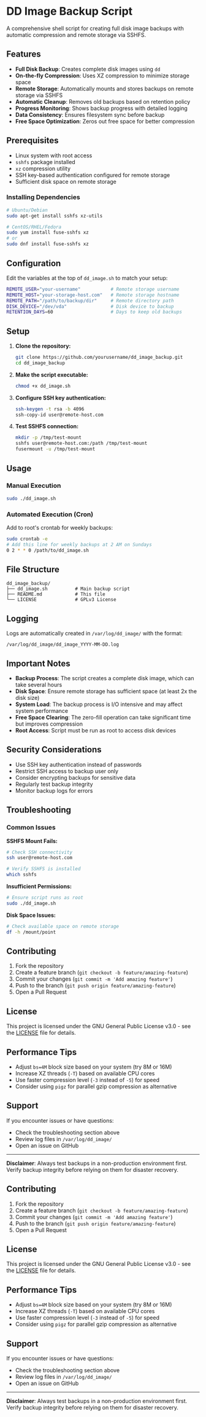 # DD Image Backup Script

A comprehensive shell script for creating full disk image backups with automatic compression and remote storage via SSHFS.

## Features

- **Full Disk Backup**: Creates complete disk images using `dd`
- **On-the-fly Compression**: Uses XZ compression to minimize storage space
- **Remote Storage**: Automatically mounts and stores backups on remote storage via SSHFS
- **Automatic Cleanup**: Removes old backups based on retention policy
- **Progress Monitoring**: Shows backup progress with detailed logging
- **Data Consistency**: Ensures filesystem sync before backup
- **Free Space Optimization**: Zeros out free space for better compression

## Prerequisites

- Linux system with root access
- `sshfs` package installed
- `xz` compression utility
- SSH key-based authentication configured for remote storage
- Sufficient disk space on remote storage

### Installing Dependencies

```bash
# Ubuntu/Debian
sudo apt-get install sshfs xz-utils

# CentOS/RHEL/Fedora
sudo yum install fuse-sshfs xz
# or
sudo dnf install fuse-sshfs xz
```

## Configuration

Edit the variables at the top of `dd_image.sh` to match your setup:

```bash
REMOTE_USER="your-username"           # Remote storage username
REMOTE_HOST="your-storage-host.com"   # Remote storage hostname
REMOTE_PATH="/path/to/backup/dir"     # Remote directory path
DISK_DEVICE="/dev/vda"                # Disk device to backup
RETENTION_DAYS=60                     # Days to keep old backups
```

## Setup

1. **Clone the repository:**
   ```bash
   git clone https://github.com/yourusername/dd_image_backup.git
   cd dd_image_backup
   ```

2. **Make the script executable:**
   ```bash
   chmod +x dd_image.sh
   ```

3. **Configure SSH key authentication:**
   ```bash
   ssh-keygen -t rsa -b 4096
   ssh-copy-id user@remote-host.com
   ```

4. **Test SSHFS connection:**
   ```bash
   mkdir -p /tmp/test-mount
   sshfs user@remote-host.com:/path /tmp/test-mount
   fusermount -u /tmp/test-mount
   ```

## Usage

### Manual Execution
```bash
sudo ./dd_image.sh
```

### Automated Execution (Cron)
Add to root's crontab for weekly backups:
```bash
sudo crontab -e
# Add this line for weekly backups at 2 AM on Sundays
0 2 * * 0 /path/to/dd_image.sh
```

## File Structure

```
dd_image_backup/
├── dd_image.sh          # Main backup script
├── README.md            # This file
└── LICENSE              # GPLv3 License
```

## Logging

Logs are automatically created in `/var/log/dd_image/` with the format:
```
/var/log/dd_image/dd_image_YYYY-MM-DD.log
```

## Important Notes

- **Backup Process**: The script creates a complete disk image, which can take several hours
- **Disk Space**: Ensure remote storage has sufficient space (at least 2x the disk size)
- **System Load**: The backup process is I/O intensive and may affect system performance
- **Free Space Clearing**: The zero-fill operation can take significant time but improves compression
- **Root Access**: Script must be run as root to access disk devices

## Security Considerations

- Use SSH key authentication instead of passwords
- Restrict SSH access to backup user only
- Consider encrypting backups for sensitive data
- Regularly test backup integrity
- Monitor backup logs for errors

## Troubleshooting

### Common Issues

**SSHFS Mount Fails:**
```bash
# Check SSH connectivity
ssh user@remote-host.com

# Verify SSHFS is installed
which sshfs
```

**Insufficient Permissions:**
```bash
# Ensure script runs as root
sudo ./dd_image.sh
```

**Disk Space Issues:**
```bash
# Check available space on remote storage
df -h /mount/point
```

## Contributing

1. Fork the repository
2. Create a feature branch (`git checkout -b feature/amazing-feature`)
3. Commit your changes (`git commit -m 'Add amazing feature'`)
4. Push to the branch (`git push origin feature/amazing-feature`)
5. Open a Pull Request

## License

This project is licensed under the GNU General Public License v3.0 - see the [LICENSE](LICENSE) file for details.

## Performance Tips

- Adjust `bs=4M` block size based on your system (try 8M or 16M)
- Increase XZ threads (`-T`) based on available CPU cores
- Use faster compression level (`-3` instead of `-5`) for speed
- Consider using `pigz` for parallel gzip compression as alternative

## Support

If you encounter issues or have questions:
- Check the troubleshooting section above
- Review log files in `/var/log/dd_image/`
- Open an issue on GitHub

---

**Disclaimer**: Always test backups in a non-production environment first. Verify backup integrity before relying on them for disaster recovery.

## Contributing

1. Fork the repository
2. Create a feature branch (`git checkout -b feature/amazing-feature`)
3. Commit your changes (`git commit -m 'Add amazing feature'`)
4. Push to the branch (`git push origin feature/amazing-feature`)
5. Open a Pull Request

## License

This project is licensed under the GNU General Public License v3.0 - see the [LICENSE](LICENSE) file for details.

## Performance Tips

- Adjust `bs=4M` block size based on your system (try 8M or 16M)
- Increase XZ threads (`-T`) based on available CPU cores
- Use faster compression level (`-3` instead of `-5`) for speed
- Consider using `pigz` for parallel gzip compression as alternative

## Support

If you encounter issues or have questions:
- Check the troubleshooting section above
- Review log files in `/var/log/dd_image/`
- Open an issue on GitHub

---

**Disclaimer**: Always test backups in a non-production environment first. Verify backup integrity before relying on them for disaster recovery.
